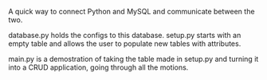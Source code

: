 A quick way to connect Python and MySQL and communicate between the two.

database.py holds the configs to this database.
setup.py starts with an empty table and allows the user to populate new tables with attributes.

main.py is a demostration of taking the table made in setup.py and turning it into a CRUD application, going through all the motions.